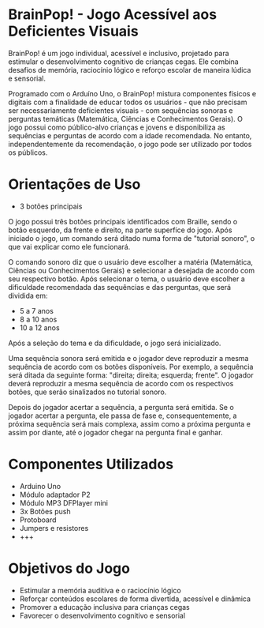 # BrainPop! - Jogo Acessível aos Deficientes Visuais
BrainPop! é um jogo individual, acessível e inclusivo, projetado para estimular o desenvolvimento cognitivo de crianças cegas. Ele combina desafios de memória, raciocínio lógico e reforço escolar de maneira lúdica e sensorial.

Programado com o Arduíno Uno, o BrainPop! mistura componentes físicos e digitais com a finalidade de educar todos
os usuários - que não precisam ser necessariamente deficientes visuais - com sequências sonoras e perguntas temáticas
(Matemática, Ciências e Conhecimentos Gerais). O jogo possui como público-alvo crianças e jovens e disponibiliza
as sequências e perguntas de acordo com a idade recomendada. No entanto, independentemente da recomendação, o jogo
pode ser utilizado por todos os públicos.

# Orientações de Uso
* 3 botões principais

O jogo possui três botões principais identificados com Braille, sendo o botão esquerdo, da frente e direito, na parte superfíce do jogo. Após iniciado o jogo, um comando será ditado numa forma de "tutorial sonoro", o que vai explicar como ele funcionará.

O comando sonoro diz que o usuário deve escolher a matéria (Matemática, Ciências ou Conhecimentos Gerais) e selecionar a desejada de acordo 
com seu respectivo botão. Após selecionar o tema, o usuário deve escolher a dificuldade recomendada das sequências e das perguntas, que será dividida em:
* 5 a 7 anos
* 8 a 10 anos
* 10 a 12 anos

Após a seleção do tema e da dificuldade, o jogo será inicializado.

Uma sequência sonora será emitida e o jogador deve reproduzir a mesma sequência de acordo com os botões disponíveis. Por exemplo, a sequência será ditada 
da seguinte forma: "direita; direita; esquerda; frente". O jogador deverá reproduzir a mesma sequência de acordo com os respectivos botões, que serão sinalizados 
no tutorial sonoro.

Depois do jogador acertar a sequência, a pergunta será emitida. Se o jogador acertar a pergunta, ele passa de fase e, consequentemente, a próxima sequência será 
mais complexa, assim como a próxima pergunta e assim por diante, até o jogador chegar na pergunta final e ganhar. 

# Componentes Utilizados
* Arduino Uno
* Módulo adaptador P2
* Módulo MP3 DFPlayer mini
* 3x Botões push
* Protoboard
* Jumpers e resistores
* +++

# Objetivos do Jogo
* Estimular a memória auditiva e o raciocínio lógico
* Reforçar conteúdos escolares de forma divertida, acessível e dinâmica
* Promover a educação inclusiva para crianças cegas
* Favorecer o desenvolvimento cognitivo e sensorial



